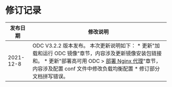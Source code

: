修订记录 
=========================




|   发布日期    |                                                                                                                                                                       修改说明                                                                                                                                                                       |
|-----------|--------------------------------------------------------------------------------------------------------------------------------------------------------------------------------------------------------------------------------------------------------------------------------------------------------------------------------------------------|
| 2021-12-8 | ODC V3.2.2 版本发布。 本次更新说明如下： * 更新"加载和运行 ODC 镜像"章节，内容涉及更新镜像安装包链接和。   * 更新"部署高可用 ODC \> [部署 Nginx 代理](/en-US/7.deployment-guide/4.deploy-the-ha-odc/4.deploy-nginx-proxy.md)"章节，内容涉及配置 conf 文件中修改负载均衡配置   * 修订部分文档拼写错误。    |


